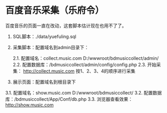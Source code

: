 # 百度音乐采集（乐府令）
百度音乐的页面一直在改动，这套脚本估计现在也用不了了。

1. SQL脚本：./data/yuefuling.sql


2. 采集脚本：配置域名到admin目录下：

    2.1. 配置域名：collect.music.com  D:/wwwroot/bdmusiccollect/admin/
    2.2. 配置数据库：/bdmusiccollect/admin/config/config.php
    2.3. 开始采集： http://collect.music.com 按1、2、3、4的顺序进行采集


3. 展示页面：配置域名到根目录下

  3.1. 配置域名：show.music.com  D:/wwwroot/bdmusiccollect/
  3.2. 配置数据库：/bdmusiccollect/App/Conf/db.php
  3.3. 浏览器查看效果：http://show.music.com
